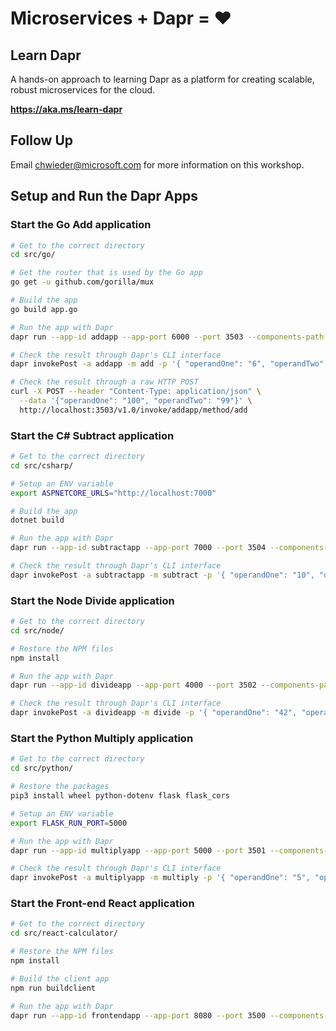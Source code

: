 # Microservices + Dapr = :hearts:

## Learn Dapr

A hands-on approach to learning Dapr as a platform for creating scalable, robust microservices for the cloud.

**https://aka.ms/learn-dapr**

## Follow Up

Email chwieder@microsoft.com for more information on this workshop.

## Setup and Run the Dapr Apps

### Start the Go Add application

```bash
# Get to the correct directory
cd src/go/

# Get the router that is used by the Go app
go get -u github.com/gorilla/mux

# Build the app
go build app.go

# Run the app with Dapr
dapr run --app-id addapp --app-port 6000 --port 3503 --components-path ../components ./app

# Check the result through Dapr's CLI interface
dapr invokePost -a addapp -m add -p '{ "operandOne": "6", "operandTwo": "7" }'

# Check the result through a raw HTTP POST
curl -X POST --header "Content-Type: application/json" \
  --data '{"operandOne": "100", "operandTwo": "99"}' \
  http://localhost:3503/v1.0/invoke/addapp/method/add
```

### Start the C# Subtract application

```bash
# Get to the correct directory
cd src/csharp/

# Setup an ENV variable
export ASPNETCORE_URLS="http://localhost:7000"

# Build the app
dotnet build

# Run the app with Dapr
dapr run --app-id subtractapp --app-port 7000 --port 3504 --components-path ../components dotnet ./bin/Debug/netcoreapp3.1/Subtract.dll

# Check the result through Dapr's CLI interface
dapr invokePost -a subtractapp -m subtract -p '{ "operandOne": "10", "operandTwo": "7" }'
```

### Start the Node Divide application

```bash
# Get to the correct directory
cd src/node/

# Restore the NPM files
npm install

# Run the app with Dapr
dapr run --app-id divideapp --app-port 4000 --port 3502 --components-path ../components node app.js

# Check the result through Dapr's CLI interface
dapr invokePost -a divideapp -m divide -p '{ "operandOne": "42", "operandTwo": "7" }'
```

### Start the Python Multiply application

```bash
# Get to the correct directory
cd src/python/

# Restore the packages
pip3 install wheel python-dotenv flask flask_cors

# Setup an ENV variable
export FLASK_RUN_PORT=5000

# Run the app with Dapr
dapr run --app-id multiplyapp --app-port 5000 --port 3501 --components-path ../components flask run

# Check the result through Dapr's CLI interface
dapr invokePost -a multiplyapp -m multiply -p '{ "operandOne": "5", "operandTwo": "7" }'
```

### Start the Front-end React application

```bash
# Get to the correct directory
cd src/react-calculator/

# Restore the NPM files
npm install

# Build the client app
npm run buildclient

# Run the app with Dapr
dapr run --app-id frontendapp --app-port 8080 --port 3500 --components-path ../components node server.js
```

